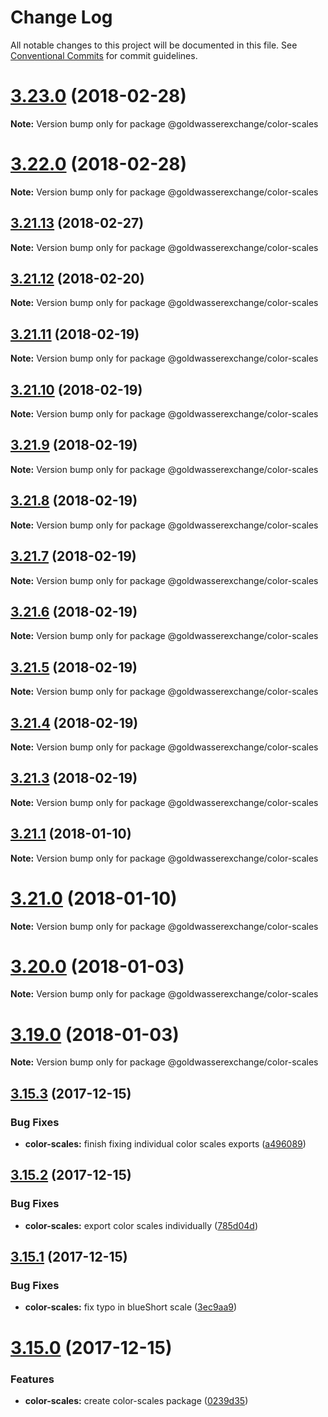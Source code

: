 # Change Log

All notable changes to this project will be documented in this file.
See [Conventional Commits](https://conventionalcommits.org) for commit guidelines.

<a name="3.23.0"></a>
# [3.23.0](https://github.com/goldwasserexchange/javascript/tree/master/packages/color-scales/compare/v3.22.0...v3.23.0) (2018-02-28)




**Note:** Version bump only for package @goldwasserexchange/color-scales

<a name="3.22.0"></a>
# [3.22.0](https://github.com/goldwasserexchange/javascript/tree/master/packages/color-scales/compare/v3.21.13...v3.22.0) (2018-02-28)




**Note:** Version bump only for package @goldwasserexchange/color-scales

<a name="3.21.13"></a>
## [3.21.13](https://github.com/goldwasserexchange/javascript/tree/master/packages/color-scales/compare/v3.21.12...v3.21.13) (2018-02-27)




**Note:** Version bump only for package @goldwasserexchange/color-scales

<a name="3.21.12"></a>
## [3.21.12](https://github.com/goldwasserexchange/javascript/tree/master/packages/color-scales/compare/v3.21.11...v3.21.12) (2018-02-20)




**Note:** Version bump only for package @goldwasserexchange/color-scales

<a name="3.21.11"></a>
## [3.21.11](https://github.com/goldwasserexchange/javascript/tree/master/packages/color-scales/compare/v3.21.10...v3.21.11) (2018-02-19)




**Note:** Version bump only for package @goldwasserexchange/color-scales

<a name="3.21.10"></a>
## [3.21.10](https://github.com/goldwasserexchange/javascript/tree/master/packages/color-scales/compare/v3.21.9...v3.21.10) (2018-02-19)




**Note:** Version bump only for package @goldwasserexchange/color-scales

<a name="3.21.9"></a>
## [3.21.9](https://github.com/goldwasserexchange/javascript/tree/master/packages/color-scales/compare/v3.21.8...v3.21.9) (2018-02-19)




**Note:** Version bump only for package @goldwasserexchange/color-scales

<a name="3.21.8"></a>
## [3.21.8](https://github.com/goldwasserexchange/javascript/tree/master/packages/color-scales/compare/v3.21.7...v3.21.8) (2018-02-19)




**Note:** Version bump only for package @goldwasserexchange/color-scales

<a name="3.21.7"></a>
## [3.21.7](https://github.com/goldwasserexchange/javascript/tree/master/packages/color-scales/compare/v3.21.6...v3.21.7) (2018-02-19)




**Note:** Version bump only for package @goldwasserexchange/color-scales

<a name="3.21.6"></a>
## [3.21.6](https://github.com/goldwasserexchange/javascript/tree/master/packages/color-scales/compare/v3.21.5...v3.21.6) (2018-02-19)




**Note:** Version bump only for package @goldwasserexchange/color-scales

<a name="3.21.5"></a>
## [3.21.5](https://github.com/goldwasserexchange/javascript/tree/master/packages/color-scales/compare/v3.21.3...v3.21.5) (2018-02-19)




**Note:** Version bump only for package @goldwasserexchange/color-scales

<a name="3.21.4"></a>
## [3.21.4](https://github.com/goldwasserexchange/javascript/tree/master/packages/color-scales/compare/v3.21.3...v3.21.4) (2018-02-19)




**Note:** Version bump only for package @goldwasserexchange/color-scales

<a name="3.21.3"></a>
## [3.21.3](https://github.com/goldwasserexchange/javascript/tree/master/packages/color-scales/compare/v3.21.2...v3.21.3) (2018-02-19)




**Note:** Version bump only for package @goldwasserexchange/color-scales

<a name="3.21.1"></a>
## [3.21.1](https://github.com/goldwasserexchange/javascript/tree/master/packages/color-scales/compare/v3.21.0...v3.21.1) (2018-01-10)




**Note:** Version bump only for package @goldwasserexchange/color-scales

<a name="3.21.0"></a>
# [3.21.0](https://github.com/goldwasserexchange/javascript/tree/master/packages/color-scales/compare/v3.20.0...v3.21.0) (2018-01-10)




**Note:** Version bump only for package @goldwasserexchange/color-scales

<a name="3.20.0"></a>
# [3.20.0](https://github.com/goldwasserexchange/javascript/tree/master/packages/color-scales/compare/v3.19.0...v3.20.0) (2018-01-03)




**Note:** Version bump only for package @goldwasserexchange/color-scales

<a name="3.19.0"></a>
# [3.19.0](https://github.com/goldwasserexchange/javascript/tree/master/packages/color-scales/compare/v3.18.2...v3.19.0) (2018-01-03)




**Note:** Version bump only for package @goldwasserexchange/color-scales

<a name="3.15.3"></a>
## [3.15.3](https://github.com/goldwasserexchange/javascript/tree/master/packages/color-scales/compare/v3.15.2...v3.15.3) (2017-12-15)


### Bug Fixes

* **color-scales:** finish fixing individual color scales exports ([a496089](https://github.com/goldwasserexchange/javascript/tree/master/packages/color-scales/commit/a496089))




<a name="3.15.2"></a>
## [3.15.2](https://github.com/goldwasserexchange/javascript/tree/master/packages/color-scales/compare/v3.15.1...v3.15.2) (2017-12-15)


### Bug Fixes

* **color-scales:** export color scales individually ([785d04d](https://github.com/goldwasserexchange/javascript/tree/master/packages/color-scales/commit/785d04d))




<a name="3.15.1"></a>
## [3.15.1](https://github.com/goldwasserexchange/javascript/tree/master/packages/color-scales/compare/v3.15.0...v3.15.1) (2017-12-15)


### Bug Fixes

* **color-scales:** fix typo in blueShort scale ([3ec9aa9](https://github.com/goldwasserexchange/javascript/tree/master/packages/color-scales/commit/3ec9aa9))




<a name="3.15.0"></a>
# [3.15.0](https://github.com/goldwasserexchange/javascript/tree/master/packages/color-scales/compare/v3.14.3...v3.15.0) (2017-12-15)


### Features

* **color-scales:** create color-scales package ([0239d35](https://github.com/goldwasserexchange/javascript/tree/master/packages/color-scales/commit/0239d35))
